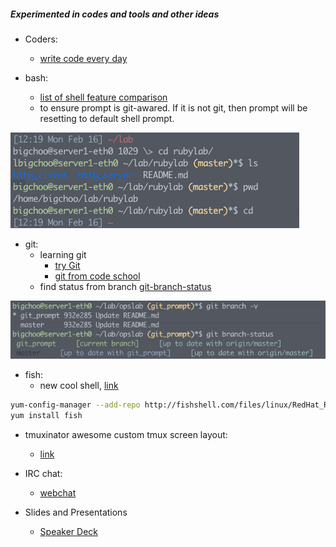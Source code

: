 ##### Experimented in codes and tools and other ideas

* Coders:
  - [write code every day](http://ejohn.org/blog/write-code-every-day/)

* bash:
  - [list of shell feature comparison](http://hyperpolyglot.org/unix-shells)
  - to ensure prompt is git-awared. If it is not git, then prompt will be resetting to default shell prompt.

![git_prompt](https://github.com/boonchu/opslab/blob/master/tools/ideas/git_prompt.png)

* git:
  * learning git
     - [try Git](https://try.github.io)
     - [git from code school](http://gitreal.codeschool.com)
  - find status from branch [git-branch-status](https://github.com/alexdavid/git-branch-status)

![git_branch_status](https://github.com/boonchu/opslab/blob/master/tools/ideas/git_branch_status.png)

* fish:
  - new cool shell, [link](http://fishshell.com/)
```bash
yum-config-manager --add-repo http://fishshell.com/files/linux/RedHat_RHEL-6/fish.release:2.repo
yum install fish
```

* tmuxinator awesome custom tmux screen layout:
  - [link](https://github.com/tmuxinator/tmuxinator)

* IRC chat:
  - [webchat](http://webchat.freenode.net/)

* Slides and Presentations
  - [Speaker Deck](https://speakerdeck.com)
